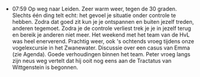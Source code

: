 - 07:59 	Op weg naar Leiden. Zeer warm weer, tegen de 30 graden. Slechts één ding telt echt: het gevoel je situatie onder controle te hebben. Zodra dat goed zit kun je je ontspannen en buiten jezelf treden, anderen tegemoet. Zodra je de controle verliest trek je je in jezelf terug en bereik je anderen niet meer. Het weekend met het team van de HvL was heel enerverend. Prachtig weer, ook 's ochtends vroeg tijdens onze vogelexcursie in het Zwanewater. Discussie over een casus van Emma (zie Agenda). Goede verhoudingen binnen het team. Peter vroeg langs zijn neus weg vertelt dat hij ooit nog eens aan de Tractatus van Wittgenstein is begonnen.